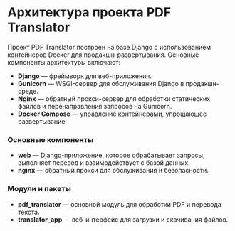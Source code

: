 # Архитектура проекта PDF Translator

Проект PDF Translator построен на базе Django с использованием контейнеров Docker для продакшн-развертывания. Основные компоненты архитектуры включают:

- **Django** — фреймворк для веб-приложения.
- **Gunicorn** — WSGI-сервер для обслуживания Django в продакшн-среде.
- **Nginx** — обратный прокси-сервер для обработки статических файлов и перенаправления запросов на Gunicorn.
- **Docker Compose** — управление контейнерами, упрощающее развертывание.

### Основные компоненты

- **web** — Django-приложение, которое обрабатывает запросы, выполняет перевод и взаимодействует с базой данных.
- **nginx** — обратный прокси для обслуживания и безопасности.

### Модули и пакеты

- **pdf_translator** — основной модуль для обработки PDF и перевода текста.
- **translator_app** — веб-интерфейс для загрузки и скачивания файлов.

